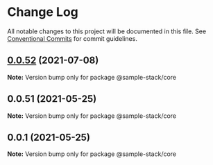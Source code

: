 # Change Log

All notable changes to this project will be documented in this file.
See [Conventional Commits](https://conventionalcommits.org) for commit guidelines.

## [0.0.52](https://github.com/cdmbase/fullstack-pro/compare/v0.0.51...v0.0.52) (2021-07-08)

**Note:** Version bump only for package @sample-stack/core





## 0.0.51 (2021-05-25)

**Note:** Version bump only for package @sample-stack/core





## 0.0.1 (2021-05-25)

**Note:** Version bump only for package @sample-stack/core
